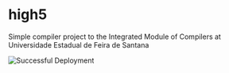 # high5

Simple compiler project to the Integrated Module of Compilers at Universidade Estadual de Feira de Santana

![Successful Deployment](http://tclhost.com/54ZWgkb.gif)
